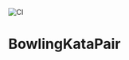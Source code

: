 ﻿![CI](https://github.com/LeeGordon83/BowlingKataPair/actions/workflows/ci.yml/badge.svg)
 
 # BowlingKataPair
